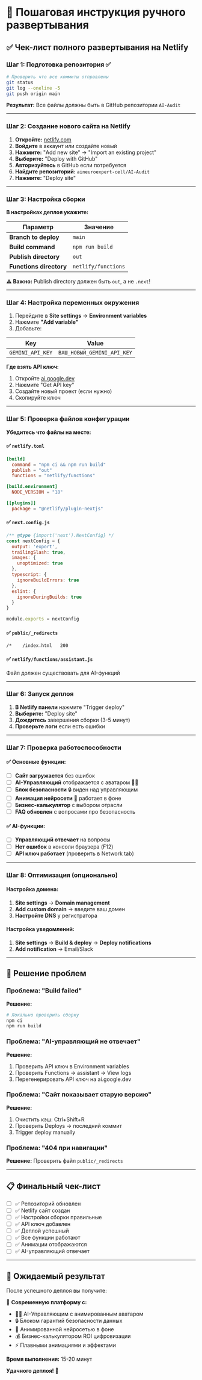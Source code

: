 # 🚀 Пошаговая инструкция ручного развертывания

## ✅ Чек-лист полного развертывания на Netlify

### Шаг 1: Подготовка репозитория ✅

```bash
# Проверить что все коммиты отправлены
git status
git log --oneline -5
git push origin main
```

**Результат:** Все файлы должны быть в GitHub репозитории `AI-Audit`

---

### Шаг 2: Создание нового сайта на Netlify

1. **Откройте:** [netlify.com](https://netlify.com)
2. **Войдите** в аккаунт или создайте новый
3. **Нажмите:** "Add new site" → "Import an existing project"
4. **Выберите:** "Deploy with GitHub"
5. **Авторизуйтесь** в GitHub если потребуется
6. **Найдите репозиторий:** `aineuroexpert-cell/AI-Audit`
7. **Нажмите:** "Deploy site"

---

### Шаг 3: Настройка сборки

**В настройках деплоя укажите:**

| Параметр | Значение |
|----------|----------|
| **Branch to deploy** | `main` |
| **Build command** | `npm run build` |
| **Publish directory** | `out` |
| **Functions directory** | `netlify/functions` |

**⚠️ Важно:** Publish directory должен быть `out`, а не `.next`!

---

### Шаг 4: Настройка переменных окружения

1. Перейдите в **Site settings** → **Environment variables**
2. Нажмите **"Add variable"**
3. Добавьте:

| Key | Value |
|-----|-------|
| `GEMINI_API_KEY` | `ВАШ_НОВЫЙ_GEMINI_API_KEY` |

**Где взять API ключ:**
1. Откройте [ai.google.dev](https://ai.google.dev/)
2. Нажмите "Get API key"
3. Создайте новый проект (если нужно)
4. Скопируйте ключ

---

### Шаг 5: Проверка файлов конфигурации

**Убедитесь что файлы на месте:**

#### ✅ `netlify.toml`
```toml
[build]
  command = "npm ci && npm run build"
  publish = "out"
  functions = "netlify/functions"

[build.environment]
  NODE_VERSION = "18"

[[plugins]]
  package = "@netlify/plugin-nextjs"
```

#### ✅ `next.config.js`
```javascript
/** @type {import('next').NextConfig} */
const nextConfig = {
  output: 'export',
  trailingSlash: true,
  images: {
    unoptimized: true
  },
  typescript: {
    ignoreBuildErrors: true
  },
  eslint: {
    ignoreDuringBuilds: true
  }
}

module.exports = nextConfig
```

#### ✅ `public/_redirects`
```
/*    /index.html   200
```

#### ✅ `netlify/functions/assistant.js`
Файл должен существовать для AI-функций

---

### Шаг 6: Запуск деплоя

1. **В Netlify панели** нажмите "Trigger deploy"
2. **Выберите:** "Deploy site"
3. **Дождитесь** завершения сборки (3-5 минут)
4. **Проверьте логи** если есть ошибки

---

### Шаг 7: Проверка работоспособности

#### ✅ Основные функции:

- [ ] **Сайт загружается** без ошибок
- [ ] **AI-Управляющий** отображается с аватаром 👨‍💼
- [ ] **Блок безопасности** 🔒 виден над управляющим
- [ ] **Анимация нейросети** 🧠 работает в фоне
- [ ] **Бизнес-калькулятор** с выбором отрасли
- [ ] **FAQ обновлен** с вопросами про безопасность

#### ✅ AI-функции:

- [ ] **Управляющий отвечает** на вопросы
- [ ] **Нет ошибок** в консоли браузера (F12)
- [ ] **API ключ работает** (проверить в Network tab)

---

### Шаг 8: Оптимизация (опционально)

#### Настройка домена:
1. **Site settings** → **Domain management**
2. **Add custom domain** → введите ваш домен
3. **Настройте DNS** у регистратора

#### Настройка уведомлений:
1. **Site settings** → **Build & deploy** → **Deploy notifications**
2. **Add notification** → Email/Slack

---

## 🚨 Решение проблем

### Проблема: "Build failed"
**Решение:**
```bash
# Локально проверить сборку
npm ci
npm run build
```

### Проблема: "AI-управляющий не отвечает"
**Решение:**
1. Проверить API ключ в Environment variables
2. Проверить Functions → assistant → View logs
3. Перегенерировать API ключ на ai.google.dev

### Проблема: "Сайт показывает старую версию"
**Решение:**
1. Очистить кэш: Ctrl+Shift+R
2. Проверить Deploys → последний коммит
3. Trigger deploy manually

### Проблема: "404 при навигации"
**Решение:**
Проверить файл `public/_redirects`

---

## 📋 Финальный чек-лист

- [ ] ✅ Репозиторий обновлен
- [ ] ✅ Netlify сайт создан
- [ ] ✅ Настройки сборки правильные
- [ ] ✅ API ключ добавлен
- [ ] ✅ Деплой успешный
- [ ] ✅ Все функции работают
- [ ] ✅ Анимации отображаются
- [ ] ✅ AI-управляющий отвечает

---

## 🎯 Ожидаемый результат

После успешного деплоя вы получите:

🌟 **Современную платформу с:**
- 👨‍💼 AI-Управляющим с анимированным аватаром
- 🔒 Блоком гарантий безопасности данных
- 🧠 Анимированной нейросетью в фоне
- 💰 Бизнес-калькулятором ROI цифровизации
- ⚡ Плавными анимациями и эффектами

**Время выполнения:** 15-20 минут

**Удачного деплоя! 🚀**

